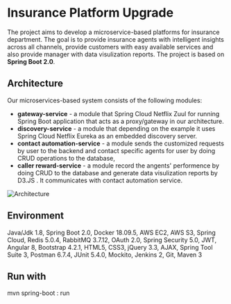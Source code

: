 # Insurance Platform Upgrade
The project aims to develop a microservice-based platforms for insurance department. The goal is to provide insurance agents with intelligent insights across all channels, provide customers with easy available services and also provide manager with data visulization reports. The project is based on **Spring Boot 2.0**.

## Architecture

Our microservices-based system consists of the following modules:
- **gateway-service** - a module that Spring Cloud Netflix Zuul for running Spring Boot application that acts as a proxy/gateway in our architecture.
- **discovery-service** - a module that depending on the example it uses Spring Cloud Netflix Eureka as an embedded discovery server.
- **contact automation-service** - a module sends the customized requests by user to the backend and contact specific agents for user by doing CRUD operations to the database,
- **caller reward-service** - a module record the angents' performence by doing CRUD to the database and generate data visulization reports by D3.JS . It communicates with contact automation service. 


<img src="https://drive.google.com/file/d/1-5hTmjiQdiYnMYc0iV5uBSlN2JHiRUb1/view?usp=sharing" title="Architecture"/>


## Environment
Java/Jdk 1.8, Spring Boot 2.0, Docker 18.09.5, AWS EC2, AWS S3, Spring Cloud, Redis 5.0.4, RabbitMQ 3.7.12, OAuth 2.0, Spring Security 5.0, JWT, Angular 8,  Bootstrap 4.2.1, HTML5, CSS3, jQuery 3.3, AJAX, Spring Tool Suite 3, Postman 6.7.4, JUnit 5.4.0, Mockito, Jenkins 2, Git, Maven 3

## Run with
mvn spring-boot : run
